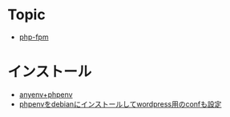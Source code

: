 # Topic

- [php-fpm](php-fpm.md)


# インストール

- [anyenv+phpenv](phpenv.anyenv.md)
- [phpenvをdebianにインストールしてwordpress用のconfも設定](phpenv.debian.bash)
